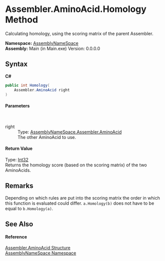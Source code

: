 # Assembler.AminoAcid.Homology Method 
 

Calculating homology, using the scoring matrix of the parent Assembler.

**Namespace:**&nbsp;<a href="6bcc80ef-5cfd-db5f-1eb2-7297d1c16397">AssemblyNameSpace</a><br />**Assembly:**&nbsp;Main (in Main.exe) Version: 0.0.0.0

## Syntax

**C#**<br />
``` C#
public int Homology(
	Assembler.AminoAcid right
)
```


#### Parameters
&nbsp;<dl><dt>right</dt><dd>Type: <a href="6c08d832-b4a6-5a74-e503-fb03127f8c59">AssemblyNameSpace.Assembler.AminoAcid</a><br />The other AminoAcid to use.</dd></dl>

#### Return Value
Type: <a href="http://msdn2.microsoft.com/en-us/library/td2s409d" target="_blank">Int32</a><br />Returns the homology score (based on the scoring matrix) of the two AminoAcids.

## Remarks
Depending on which rules are put into the scoring matrix the order in which this function is evaluated could differ. `a.Homology(b)` does not have to be equal to `b.Homology(a)`.

## See Also


#### Reference
<a href="6c08d832-b4a6-5a74-e503-fb03127f8c59">Assembler.AminoAcid Structure</a><br /><a href="6bcc80ef-5cfd-db5f-1eb2-7297d1c16397">AssemblyNameSpace Namespace</a><br />